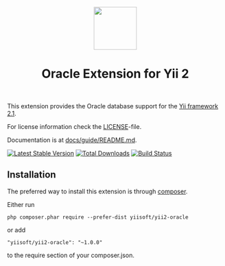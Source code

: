<p align="center">
    <a href="https://github.com/yiisoft" target="_blank">
        <img src="https://avatars0.githubusercontent.com/u/993323" height="100px">
    </a>
    <h1 align="center">Oracle Extension for Yii 2</h1>
    <br>
</p>

This extension provides the Oracle database support for the [Yii framework 2.1](http://www.yiiframework.com).

For license information check the [LICENSE](LICENSE.md)-file.

Documentation is at [docs/guide/README.md](docs/guide/README.md).

[![Latest Stable Version](https://poser.pugx.org/yiisoft/yii2-oracle/v/stable.png)](https://packagist.org/packages/yiisoft/yii2-oracle)
[![Total Downloads](https://poser.pugx.org/yiisoft/yii2-oracle/downloads.png)](https://packagist.org/packages/yiisoft/yii2-oracle)
[![Build Status](https://travis-ci.org/yiisoft/yii2-oracle.svg?branch=master)](https://travis-ci.org/yiisoft/yii2-oracle)


Installation
------------

The preferred way to install this extension is through [composer](http://getcomposer.org/download/).

Either run

```
php composer.phar require --prefer-dist yiisoft/yii2-oracle
```

or add

```
"yiisoft/yii2-oracle": "~1.0.0"
```

to the require section of your composer.json.
